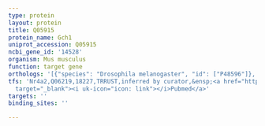 ```yaml
---
type: protein
layout: protein
title: Q05915
protein_name: Gch1
uniprot_accession: Q05915
ncbi_gene_id: '14528'
organism: Mus musculus
function: target gene
orthologs: '[{"species": "Drosophila melanogaster", "id": ["P48596"]}, {"species": "Caenorhabditis elegans", "id": ["Q19980"]}, {"species": "Homo sapiens", "id": ["P30793"]}, {"species": "Rattus norvegicus", "id": ["P22288"]}, {"species": "Saccharomyces cerevisiae", "id": ["<a href=\"/protein/p51601\">P51601</a>"]}]'
tfs: 'Nr4a2,Q06219,18227,TRRUST,inferred by curator,&ensp;<a href="https://www.ncbi.nlm.nih.gov/pubmed/?term=17394463%5Buid%5D+OR+29087512%5Buid%5D"
  target="_blank"><i uk-icon="icon: link"></i>Pubmed</a>'
targets: ''
binding_sites: ''

---
```

